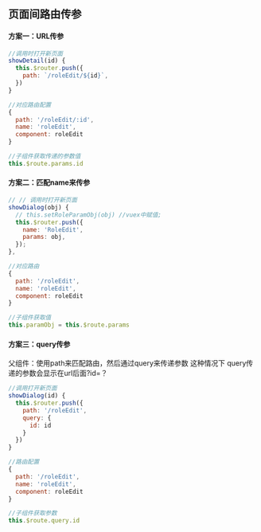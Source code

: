 ## 页面间路由传参

#### 方案一：URL传参
```js
//调用时打开新页面
showDetail(id) {
  this.$router.push({
    path: `/roleEdit/${id}`,
  })
}

//对应路由配置
{
  path: '/roleEdit/:id',
  name: 'roleEdit',
  component: roleEdit
}

//子组件获取传递的参数值
this.$route.params.id
```

#### 方案二：匹配name来传参

```js
// // 调用时打开新页面
showDialog(obj) {
  // this.setRoleParamObj(obj) //vuex中赋值;
  this.$router.push({
    name: 'RoleEdit',
    params: obj,
  });
},

//对应路由
{
  path: '/roleEdit',
  name: 'roleEdit',
  component: roleEdit
}

//子组件获取值
this.paramObj = this.$route.params

```

#### 方案三：query传参
父组件：使用path来匹配路由，然后通过query来传递参数
这种情况下 query传递的参数会显示在url后面?id=？

```js
//调用打开新页面
showDialog(id) {
  this.$router.push({
    path: '/roleEdit',
    query: {
      id: id
    }
  })
}

//路由配置
{
  path: '/roleEdit',
  name: 'roleEdit',
  component: roleEdit
}

//子组件获取参数
this.$route.query.id
```